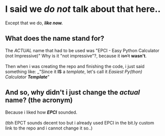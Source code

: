 # I said we _do not_ talk about that here..
Except that we do, _***like now.***_
## What does the name stand for?
The _ACTUAL_ name that had to be used was "EPCI - Easy Python Calculator (not Impressive)"
Why is it "not impressive"?, because it <s>isn't</s> **wasn't**.
<br><br>
Then when i was creating the repo and finishing the code, i just said something like: _"Since it **IS** a _template_, let's call it _Easiest Py(thon) Calculator **Template**_"
## And so, why didn't i just change the _actual_ name? (the acronym)
Because i liked how _**EPCI**_ sounded.
<br><br>
(tbh EPCT sounds decent too but i already used EPCI in the bit.ly custom link to the repo and i cannot change it so..)
